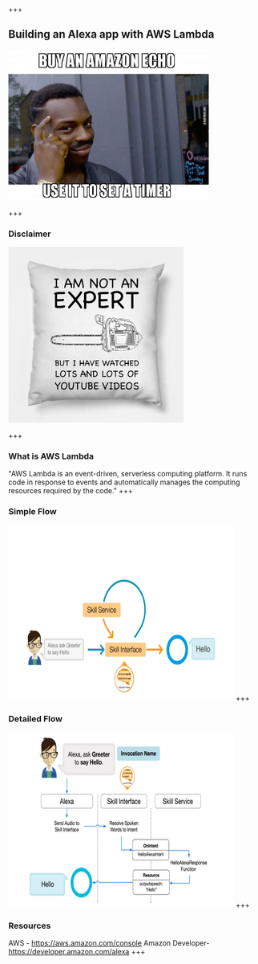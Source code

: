 +++
## Building an Alexa app with AWS Lambda
<img src="./assets/alexaHomePage.jpg" width="400" height="300"/>

+++

### Disclaimer
<img src="./assets/notAnExpert.jpg" width="350" height="350"/>

+++

### What is AWS Lambda
"AWS Lambda is an event-driven, serverless computing platform. It runs code in response to events and automatically manages the computing resources required by the code."
+++

### Simple Flow
<img src="./assets/simpleFlow.png" width="450" height="350">
+++

### Detailed Flow
<img src="./assets/detailedFlow.png" width="450" height="350">
+++

### Resources
AWS - https://aws.amazon.com/console
Amazon Developer- https://developer.amazon.com/alexa
+++